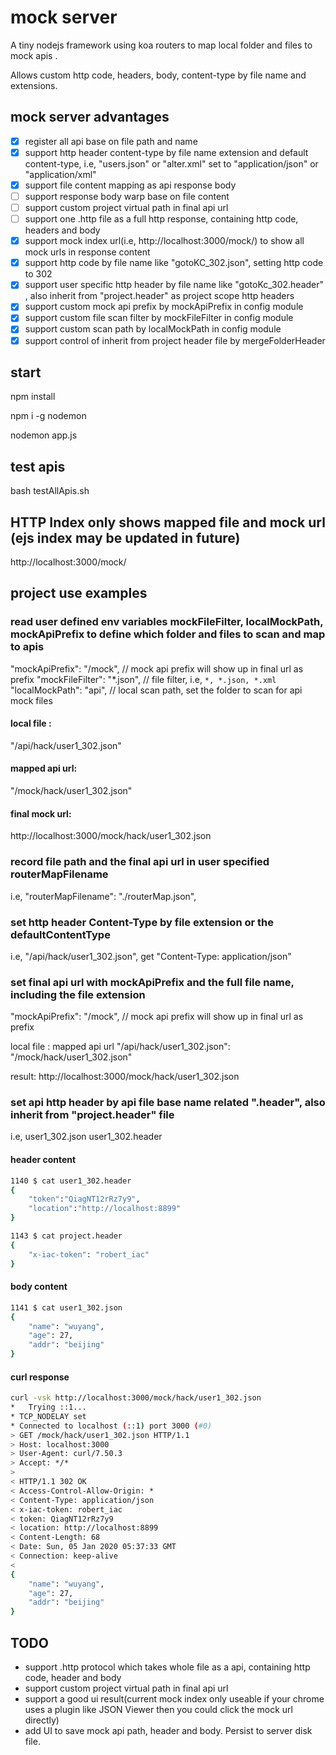 # mock server

A tiny nodejs framework using koa routers to map local folder and files to mock apis .

Allows custom http code, headers, body, content-type by file name and extensions.

## mock server advantages

- [x] register all api base on file path and name
- [x] support http header content-type by file name extension and default content-type, i.e, "users.json" or "alter.xml" set to "application/json" or "application/xml"
- [x] support file content mapping as api response body
- [ ] support response body warp base on file content
- [ ] support custom project virtual path in final api url
- [ ] support one .http file as a full http response, containing http code, headers and body
- [x] support mock index url(i.e, http://localhost:3000/mock/) to show all mock urls in response content
- [x] support http code by file name like "gotoKC_302.json", setting http code to 302
- [x] support user specific http header by file name like "gotoKc_302.header" , also inherit from "project.header" as project scope http headers
- [x] support custom mock api prefix by mockApiPrefix in config module
- [x] support custom file scan filter by mockFileFilter in config module
- [x] support custom scan path by localMockPath in config module
- [x] support control of inherit from project header file by mergeFolderHeader

## start

npm install

npm i -g nodemon

nodemon app.js

## test apis

bash testAllApis.sh

## HTTP Index only shows mapped file and mock url (ejs index may be updated in future)

http://localhost:3000/mock/

## project use examples

### read user defined env variables mockFileFilter, localMockPath, mockApiPrefix to define which folder and files to scan and map to apis

"mockApiPrefix": "/mock", // mock api prefix will show up in final url as prefix
"mockFileFilter": "\*.json", // file filter, i.e, `*, *.json, *.xml`
"localMockPath": "api", // local scan path, set the folder to scan for api mock files

#### local file :

"/api/hack/user1_302.json"

#### mapped api url:

"/mock/hack/user1_302.json"

#### final mock url:

http://localhost:3000/mock/hack/user1_302.json

### record file path and the final api url in user specified routerMapFilename

i.e,
"routerMapFilename": "./routerMap.json",

### set http header Content-Type by file extension or the defaultContentType

i.e,
"/api/hack/user1_302.json", get "Content-Type: application/json"

### set final api url with mockApiPrefix and the full file name, including the file extension

"mockApiPrefix": "/mock", // mock api prefix will show up in final url as prefix

local file : mapped api url
"/api/hack/user1_302.json": "/mock/hack/user1_302.json"

result:
http://localhost:3000/mock/hack/user1_302.json

### set api http header by api file base name related ".header", also inherit from "project.header" file

i.e,
user1_302.json
user1_302.header

#### header content

```bash
1140 $ cat user1_302.header
{
    "token":"QiagNT12rRz7y9",
    "location":"http://localhost:8899"
}
```

```bash
1143 $ cat project.header
{
    "x-iac-token": "robert_iac"
}
```

#### body content

```bash
1141 $ cat user1_302.json
{
    "name": "wuyang",
    "age": 27,
    "addr": "beijing"
}
```

#### curl response

```bash
curl -vsk http://localhost:3000/mock/hack/user1_302.json
*   Trying ::1...
* TCP_NODELAY set
* Connected to localhost (::1) port 3000 (#0)
> GET /mock/hack/user1_302.json HTTP/1.1
> Host: localhost:3000
> User-Agent: curl/7.50.3
> Accept: */*
>
< HTTP/1.1 302 OK
< Access-Control-Allow-Origin: *
< Content-Type: application/json
< x-iac-token: robert_iac
< token: QiagNT12rRz7y9
< location: http://localhost:8899
< Content-Length: 68
< Date: Sun, 05 Jan 2020 05:37:33 GMT
< Connection: keep-alive
<
{
    "name": "wuyang",
    "age": 27,
    "addr": "beijing"
}
```

## TODO

- support .http protocol which takes whole file as a api, containing http code, header and body
- support custom project virtual path in final api url
- support a good ui result(current mock index only useable if your chrome uses a plugin like JSON Viewer then you could click the mock url directly)
- add UI to save mock api path, header and body. Persist to server disk file.
